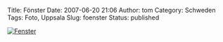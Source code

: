 Title: Fönster
Date: 2007-06-20 21:06
Author: tom
Category: Schweden
Tags: Foto, Uppsala
Slug: foenster
Status: published

[![Fenster](/pic/stalfonster_s.jpg "Fenster")](/pic/stalfonster_l.jpg)

